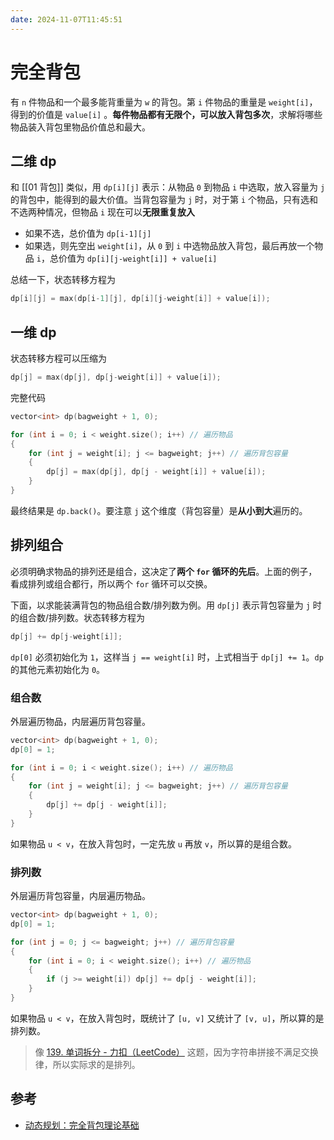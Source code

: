 ```yaml
---
date: 2024-11-07T11:45:51
---
```


# 完全背包

有 `n` 件物品和一个最多能背重量为 `w` 的背包。第 `i` 件物品的重量是 `weight[i]`，得到的价值是 `value[i]` 。**每件物品都有无限个，可以放入背包多次**，求解将哪些物品装入背包里物品价值总和最大。

## 二维 dp

和 [[01 背包]] 类似，用 `dp[i][j]` 表示：从物品 `0` 到物品 `i` 中选取，放入容量为 `j` 的背包中，能得到的最大价值。当背包容量为 `j` 时，对于第 `i` 个物品，只有选和不选两种情况，但物品 `i` 现在可以**无限重复放入**

- 如果不选，总价值为 `dp[i-1][j]`
- 如果选，则先空出 `weight[i]`，从 `0` 到 `i` 中选物品放入背包，最后再放一个物品 `i`，总价值为 `dp[i][j-weight[i]] + value[i]`

总结一下，状态转移方程为

``` cpp
dp[i][j] = max(dp[i-1][j], dp[i][j-weight[i]] + value[i]);
```

## 一维 dp

状态转移方程可以压缩为

``` cpp
dp[j] = max(dp[j], dp[j-weight[i]] + value[i]);
```

完整代码

``` cpp
vector<int> dp(bagweight + 1, 0);

for (int i = 0; i < weight.size(); i++) // 遍历物品
{
    for (int j = weight[i]; j <= bagweight; j++) // 遍历背包容量
    {
        dp[j] = max(dp[j], dp[j - weight[i]] + value[i]);
    }
}
```

最终结果是 `dp.back()`。要注意 `j` 这个维度（背包容量）是**从小到大**遍历的。

## 排列组合

必须明确求物品的排列还是组合，这决定了**两个 `for` 循环的先后**。上面的例子，看成排列或组合都行，所以两个 `for` 循环可以交换。

下面，以求能装满背包的物品组合数/排列数为例。用 `dp[j]` 表示背包容量为 `j` 时的组合数/排列数。状态转移方程为

``` cpp
dp[j] += dp[j-weight[i]];
```

`dp[0]` 必须初始化为 `1`，这样当 `j == weight[i]` 时，上式相当于 `dp[j] += 1`。`dp` 的其他元素初始化为 `0`。

### 组合数

外层遍历物品，内层遍历背包容量。

``` cpp
vector<int> dp(bagweight + 1, 0);
dp[0] = 1;

for (int i = 0; i < weight.size(); i++) // 遍历物品
{
    for (int j = weight[i]; j <= bagweight; j++) // 遍历背包容量
    {
        dp[j] += dp[j - weight[i]];
    }
}
```

如果物品 `u < v`，在放入背包时，一定先放 `u` 再放 `v`，所以算的是组合数。

### 排列数

外层遍历背包容量，内层遍历物品。

``` cpp
vector<int> dp(bagweight + 1, 0);
dp[0] = 1;

for (int j = 0; j <= bagweight; j++) // 遍历背包容量
{
    for (int i = 0; i < weight.size(); i++) // 遍历物品
    {
        if (j >= weight[i]) dp[j] += dp[j - weight[i]];
    }
}
```

如果物品 `u < v`，在放入背包时，既统计了 `[u, v]` 又统计了 `[v, u]`，所以算的是排列数。

> 像 [139. 单词拆分 - 力扣（LeetCode）](https://leetcode.cn/problems/word-break/description/) 这题，因为字符串拼接不满足交换律，所以实际求的是排列。

## 参考

- [动态规划：完全背包理论基础](https://programmercarl.com/%E8%83%8C%E5%8C%85%E9%97%AE%E9%A2%98%E7%90%86%E8%AE%BA%E5%9F%BA%E7%A1%80%E5%AE%8C%E5%85%A8%E8%83%8C%E5%8C%85.html)

